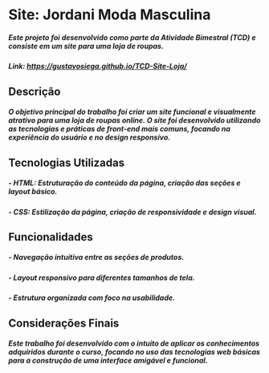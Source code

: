 # Site: Jordani Moda Masculina
##### Este projeto foi desenvolvido como parte da Atividade Bimestral (TCD) e consiste em um site para uma loja de roupas.

##### Link: https://gustavosiega.github.io/TCD-Site-Loja/


## Descrição
##### O objetivo principal do trabalho foi criar um site funcional e visualmente atrativo para uma loja de roupas online. O site foi desenvolvido utilizando as tecnologias e práticas de front-end mais comuns, focando na experiência do usuário e no design responsivo.


## Tecnologias Utilizadas
##### - HTML: Estruturação do conteúdo da página, criação das seções e layout básico.
##### - CSS: Estilização da página, criação de responsividade e design visual.


## Funcionalidades
##### - Navegação intuitiva entre as seções de produtos.
##### - Layout responsivo para diferentes tamanhos de tela.
##### - Estrutura organizada com foco na usabilidade.


## Considerações Finais
##### Este trabalho foi desenvolvido com o intuito de aplicar os conhecimentos adquiridos durante o curso, focando no uso das tecnologias web básicas para a construção de uma interface amigável e funcional.

